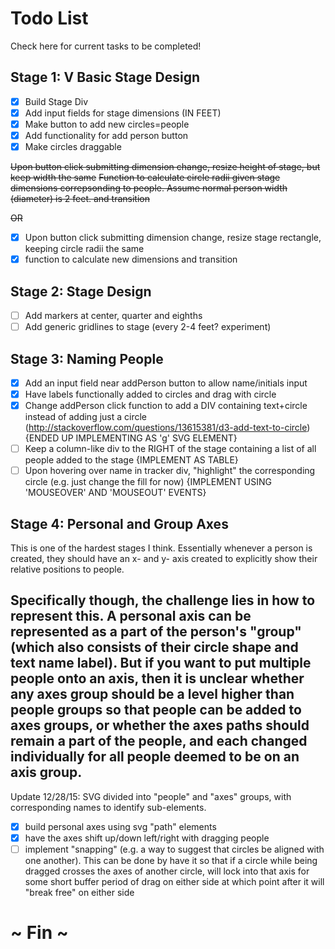 
# Todo List
Check here for current tasks to be completed!

## Stage 1: V Basic Stage Design
- [x] Build Stage Div
- [x] Add input fields for stage dimensions (IN FEET)
- [x] Make button to add new circles=people
- [x] Add functionality for add person button
- [x] Make circles draggable

~~Upon button click submitting dimension change, resize height of stage, but keep width the same~~
~~Function to calculate circle radii given stage dimensions correpsonding to people. Assume normal person width (diameter) is 2 feet. and transition~~

~~OR~~

- [x] Upon button click submitting dimension change, resize stage rectangle, 
keeping circle radii the same
- [x] function to calculate new dimensions and transition

## Stage 2: Stage Design
- [ ] Add markers at center, quarter and eighths
- [ ] Add generic gridlines to stage (every 2-4 feet? experiment)

## Stage 3: Naming People
- [x] Add an input field near addPerson button to allow name/initials input
- [x] Have labels functionally added to circles and drag with circle
- [x] Change addPerson click function to add a DIV containing text+circle instead
of adding just a circle (http://stackoverflow.com/questions/13615381/d3-add-text-to-circle) {ENDED UP IMPLEMENTING AS 'g' SVG ELEMENT}
- [ ] Keep a column-like div to the RIGHT of the stage containing a list of all
people added to the stage {IMPLEMENT AS TABLE}
- [ ] Upon hovering over name in tracker div, "highlight" the corresponding circle
(e.g. just change the fill for now) {IMPLEMENT USING 'MOUSEOVER' AND 'MOUSEOUT' EVENTS}

## Stage 4: Personal and Group Axes

This is one of the hardest stages I think. Essentially whenever a person is created, they should have an x- and y- axis created to explicitly show their relative positions to people. 

Specifically though, the challenge lies in how to represent this. A personal axis can be represented as a part of the person's "group" (which also consists of their circle shape and text name label). But if you want to put multiple people onto an axis, then it is unclear whether any axes group should be a level higher than people groups so that people can be added to axes groups, or whether the axes paths should remain a part of the people, and each changed individually for all people deemed to be on an axis group.
---------
Update 12/28/15: SVG divided into "people" and "axes" groups, with corresponding
names to identify sub-elements. 

- [x] build personal axes using svg "path" elements
- [x] have the axes shift up/down left/right with dragging people
- [ ] implement "snapping" (e.g. a way to suggest that circles be aligned with one another). This can be done by have it so that if a circle while being dragged crosses the axes of another circle, will lock into that axis for some short buffer period of drag on either side at which point after it will "break free" on either side

# ~ Fin ~

